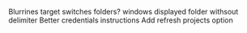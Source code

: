 Blurrines
target switches folders?
windows displayed folder withsout delimiter
Better credentials instructions
Add refresh projects option
